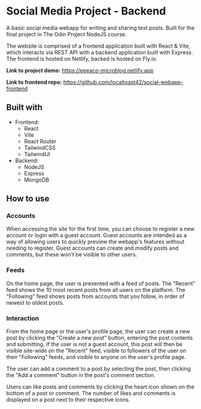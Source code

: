 # Social Media Project - Backend
A basic social media webapp for writing and sharing text posts. Built for the final project in The Odin Project NodeJS course.

The website is comprised of a frontend application built with React & Vite, which interacts via REST API with a backend application built with Express. The frontend is hosted on Netlify, backed is hosted on Fly.io.

**Link to project demo:** https://epeaco-microblog.netlify.app

**Link to frontend repo:** https://github.com/localtoast42/social-webapp-frontend

## Built with
 - Frontend:
    - React
    - Vite
    - React Router
    - TailwindCSS
    - TailwindUI
 - Backend:
    - NodeJS
    - Express
    - MongoDB

## How to use

### Accounts
When accessing the site for the first time, you can choose to register a new account or login with a guest account. Guest accounts are intended as a way of allowing users to quickly preview the webapp's features without needing to register. Guest accounts can create and modify posts and comments, but these won't be visible to other users.

### Feeds
On the home page, the user is presented with a feed of posts. The "Recent" feed shows the 10 most recent posts from all users on the platform. The "Following" feed shows posts from accounts that you follow, in order of newest to oldest posts.

### Interaction
From the home page or the user's profile page, the user can create a new post by clicking the "Create a new post" button, entering the post contents and submitting. If the user is not a guest account, this post will then be visible site-wide on the "Recent" feed, visible to followers of the user on their "Following" feeds, and visible to anyone on the user's profile page.

The user can add a comment to a post by selecting the post, then clicking the "Add a comment" button in the post's comment section.

Users can like posts and comments by clicking the heart icon shown on the bottom of a post or comment. The number of likes and comments is displayed on a post next to their respective icons.